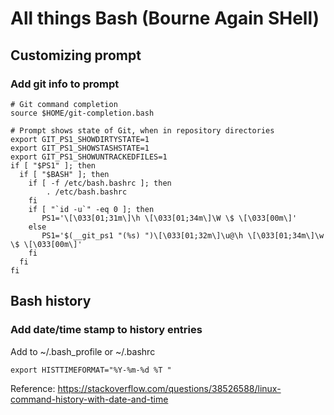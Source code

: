 # All things Bash (Bourne Again SHell)

## Customizing prompt

### Add git info to prompt
```
# Git command completion
source $HOME/git-completion.bash

# Prompt shows state of Git, when in repository directories
export GIT_PS1_SHOWDIRTYSTATE=1
export GIT_PS1_SHOWSTASHSTATE=1
export GIT_PS1_SHOWUNTRACKEDFILES=1
if [ "$PS1" ]; then
  if [ "$BASH" ]; then
    if [ -f /etc/bash.bashrc ]; then
        . /etc/bash.bashrc
    fi
    if [ "`id -u`" -eq 0 ]; then
       PS1='\[\033[01;31m\]\h \[\033[01;34m\]\W \$ \[\033[00m\]'
    else
       PS1='$(__git_ps1 "(%s) ")\[\033[01;32m\]\u@\h \[\033[01;34m\]\w \$ \[\033[00m\]'
    fi
  fi
fi

```


## Bash history

### Add date/time stamp to history entries
Add to ~/.bash_profile or ~/.bashrc
```
export HISTTIMEFORMAT="%Y-%m-%d %T "
```
Reference: https://stackoverflow.com/questions/38526588/linux-command-history-with-date-and-time
